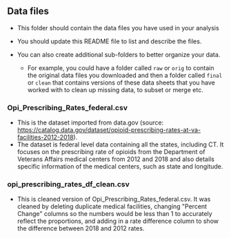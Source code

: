 ## Data files 

* This folder should contain the data files you have used in your analysis


* You should update this README file to list and describe the files.


* You can also create additional sub-folders to better organize your data.
    * For example, you could have a folder called `raw` or `orig` to contain the original data files you downloaded and then a folder called `final` or `clean` that contains versions of these data sheets that you have worked with to clean up missing data, to subset or merge etc.
    
    
### Opi_Prescribing_Rates_federal.csv
* This is the dataset imported from data.gov (source: https://catalog.data.gov/dataset/opioid-prescribing-rates-at-va-facilities-2012-2018).
* The dataset is federal level data containing all the states, including CT. It focuses on the prescribing rate of opioids from the Department of Veterans Affairs medical centers from 2012 and 2018 and also details specific information of the medical centers, such as state and longitude.

### opi_prescribing_rates_df_clean.csv
* This is cleaned version of Opi_Prescribing_Rates_federal.csv. It was cleaned by deleting duplicate medical facilities, changing "Percent Change" columns so the numbers would be less than 1 to accurately reflect the proportions, and adding in a rate difference column to show the difference between 2018 and 2012 rates.